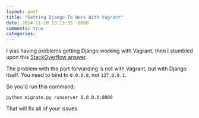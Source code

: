 ```yaml
---
layout: post
title: "Getting Django To Work With Vagrant"
date: 2014-11-10 13:13:35 -0600
comments: true
categories: 
---
```


I was having problems getting Django working with Vagrant, then I stumbled upon this [StackOverflow answer](http://stackoverflow.com/questions/5984217/vagrants-port-forwarding-not-working).

The problem with the port forwarding is not with Vagrant, but with Django itself. You need to bind to `0.0.0.0`, not `127.0.0.1`.

So you'd run this command:

```
python migrate.py runserver 0.0.0.0:8000
```

That will fix all of your issues.

